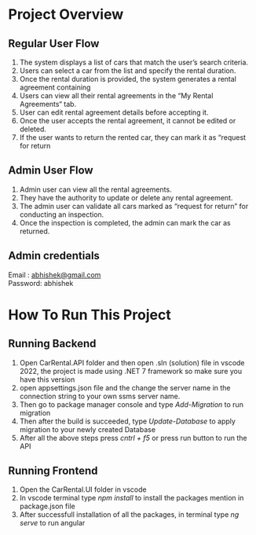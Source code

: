 # Project Overview
## Regular User Flow
1) The system displays a list of cars that match the user’s search criteria.
2) Users can select a car from the list and specify the rental duration.
3) Once the rental duration is provided, the system generates a rental agreement containing
4) Users can view all their rental agreements in the “My Rental Agreements“ tab.
5) User can edit rental agreement details before accepting it.
6) Once the user accepts the rental agreement, it cannot be edited or deleted.
7) If the user wants to return the rented car, they can mark it as “request for return 

## Admin User Flow
1) Admin user can view all the rental agreements.
2) They have the authority to update or delete any rental agreement.
3) The admin user can validate all cars marked as “request for return” for conducting an 
inspection.
4) Once the inspection is completed, the admin can mark the car as returned.

## Admin credentials
Email : abhishek@gmail.com  
Password: abhishek

# How To Run This Project
## Running Backend
1) Open CarRental.API folder and then open .sln (solution) file in vscode 2022, the project is made using .NET 7 framework so make sure you have this version
2) open appsettings.json file and the change the server name in the connection string to your own ssms server name.
3) Then go to package manager console and type *Add-Migration* to run migration
4) Then after the build is succeeded, type *Update-Database* to apply migration to your newly created Database
5) After all the above steps press *cntrl + f5* or press run button to run the API

## Running Frontend
1) Open the CarRental.UI folder in vscode
2) In vscode terminal type *npm install* to install the packages mention in package.json file
3) After successfull installation of all the packages, in terminal type *ng serve* to run angular 



